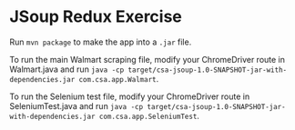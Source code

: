# JSoup Redux Exercise

Run `mvn package` to make the app into a `.jar` file.

To run the main Walmart scraping file, modify your ChromeDriver route in Walmart.java and run `java -cp target/csa-jsoup-1.0-SNAPSHOT-jar-with-dependencies.jar com.csa.app.Walmart`.

To run the Selenium test file, modify your ChromeDriver route in SeleniumTest.java and run `java -cp target/csa-jsoup-1.0-SNAPSHOT-jar-with-dependencies.jar com.csa.app.SeleniumTest`.
